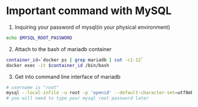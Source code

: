 # Important command with MySQL


1. Inquiring your password of mysql(in your physical environment)    
```bash
echo $MYSQL_ROOT_PASSWORD
```
2. Attach to the bash of mariadb container  
```bash
container_id=`docker ps | grep mariadb | cut -c1-12`
docker exec -it $container_id /bin/bash
```
3. Get into command line interface of mariadb    
```bash
# username is "root"
mysql --local-infile -u root -p 'openid' --default-character-set=utf8mb4
# you will need to type your mysql root password later  
```


